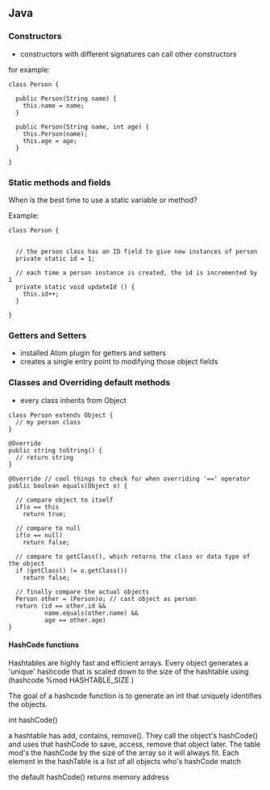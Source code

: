 ## Java

### Constructors

- constructors with different signatures can call other constructors

for example:
```
class Person {

  public Person(String name) {
    this.name = name;
  }

  public Person(String name, int age) {
    this.Person(name);
    this.age = age;
  }

}

```

### Static methods and fields

When is the best time to use a static variable or method?

Example:

```
class Person {


  // the person class has an ID field to give new instances of person
  private static id = 1;

  // each time a person instance is created, the id is incremented by 1
  private static void updateId () {
    this.id++;
  }

}
```

### Getters and Setters

- installed Atom plugin for getters and setters
- creates a single entry point to modifying those object fields

### Classes and Overriding default methods

- every class inherits from Object
```
class Person extends Object {
  // my person class
}
```

```
@Override
public string toString() {
  // return string
}

@Override // cool things to check for when overriding '==' operator
public boolean equals(Object o) {

  // compare object to itself
  if(o == this
    return true;

  // compare to null
  if(o == null)
    return false;

  // compare to getClass(), which returns the class or data type of the object
  if (getClass() != o.getClass())
    return false;

  // finally compare the actual objects
  Person other = (Person)o; // cast object as person
  return (id == other.id &&
          name.equals(other.name) &&
          age == other.age)
}
```

#### HashCode functions

Hashtables are highly fast and efficient arrays.  Every object generates a 'unique' hashcode
that is scaled down to the size of the hashtable using (hashcode %mod HASHTABLE_SIZE )

The goal of a hashcode function is to generate an int that uniquely identifies
the objects.

int hashCode()

a hashtable has add, contains, remove().  They call the object's hashCode() and uses that hashCode to save, access, remove
that object later.  The table mod's the hashCode by the size of the array so it will always fit.  Each element in the hashTable
is a list of all objects who's hashCode match

the default hashCode() returns memory address
